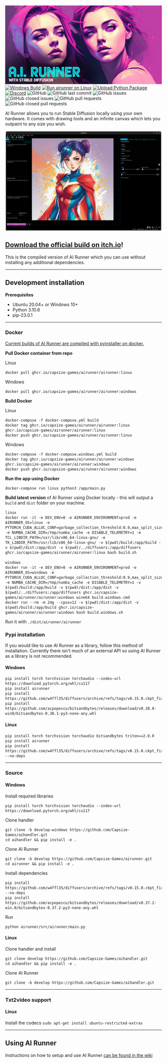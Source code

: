 [![Banner](banner.png)](https://capsizegames.itch.io/ai-runner)
[![Windows Build](https://github.com/Capsize-Games/airunner/actions/workflows/repository-dispatch-windows.yml/badge.svg)](https://github.com/Capsize-Games/airunner/actions/workflows/repository-dispatch-windows.yml)
[![Run airunner on Linux](https://github.com/Capsize-Games/airunner/actions/workflows/repository-dispatch.yml/badge.svg)](https://github.com/Capsize-Games/airunner/actions/workflows/repository-dispatch.yml)
[![Upload Python Package](https://github.com/Capsize-Games/airunner/actions/workflows/python-publish.yml/badge.svg)](https://github.com/Capsize-Games/airunner/actions/workflows/python-publish.yml)
[![Discord](https://img.shields.io/discord/839511291466219541?color=5865F2&logo=discord&logoColor=white)](https://discord.gg/PUVDDCJ7gz)
![GitHub](https://img.shields.io/github/license/Capsize-Games/airunner)
![GitHub last commit](https://img.shields.io/github/last-commit/Capsize-Games/airunner)
![GitHub issues](https://img.shields.io/github/issues/Capsize-Games/airunner)
![GitHub closed issues](https://img.shields.io/github/issues-closed/Capsize-Games/airunner)
![GitHub pull requests](https://img.shields.io/github/issues-pr/Capsize-Games/airunner)
![GitHub closed pull requests](https://img.shields.io/github/issues-pr-closed/Capsize-Games/airunner)

AI Runner allows you to run Stable Diffusion locally using your own hardware. It comes with drawing tools and an infinite canvas which lets you outpaint to any size you wish.


![img.png](img.png)


## [Download the official build on itch.io](https://capsizegames.itch.io/ai-runner)!

This is the compiled version of AI Runner which you can use without installing any additional dependencies.

---

## Development installation

**Prerequisites**

- Ubuntu 20.04+ or Windows 10+
- Python 3.10.6
- pip-23.0.1

---

### Docker

[Current builds of AI Runner are compiled with pyinstaller on docker.](https://github.com/Capsize-Games/airunner/pkgs/container/airunner%2Fairunner)

**Pull Docker container from repo**

Linux
```
docker pull ghcr.io/capsize-games/airunner/airunner:linux
```

Windows
```
docker pull ghcr.io/capsize-games/airunner/airunner:windows
```

**Build Docker**

Linux
```
docker-compose -f docker-compose.yml build
docker tag ghcr.io/capsize-games/airunner/airunner:linux ghcr.io/capsize-games/airunner/airunner:linux
docker push ghcr.io/capsize-games/airunner/airunner:linux
```

Windows
```
docker-compose -f docker-compose.windows.yml build
docker tag ghcr.io/capsize-games/airunner/airunner:windows ghcr.io/capsize-games/airunner/airunner:windows
docker push ghcr.io/capsize-games/airunner/airunner:windows
```

**Run the app using Docker**
```
docker-compose run linux python3 /app/main.py
```

**Build latest version** of AI Runner using Docker locally - this will output a `build` and `dist` folder on your machine.
```
linux
docker run -it -e DEV_ENV=0 -e AIRUNNER_ENVIRONMENT=prod -e AIRUNNER_OS=linux -e PYTORCH_CUDA_ALLOC_CONF=garbage_collection_threshold:0.9,max_split_size_mb:512 -e NUMBA_CACHE_DIR=/tmp/numba_cache -e DISABLE_TELEMETRY=1 -e TCL_LIBDIR_PATH=/usr/lib/x86_64-linux-gnu/ -e TK_LIBDIR_PATH=/usr/lib/x86_64-linux-gnu/ -v $(pwd)/build:/app/build -v $(pwd)/dist:/app/dist -v $(pwd)/../diffusers:/app/diffusers ghcr.io/capsize-games/airunner/airunner:linux bash build.sh

windows
docker run -it -e DEV_ENV=0 -e AIRUNNER_ENVIRONMENT=prod -e AIRUNNER_OS=windows -e PYTORCH_CUDA_ALLOC_CONF=garbage_collection_threshold:0.9,max_split_size_mb:512 -e NUMBA_CACHE_DIR=/tmp/numba_cache -e DISABLE_TELEMETRY=1 -v $(pwd)/build:/app/build -v $(pwd)/dist:/app/dist -v $(pwd)/../diffusers:/app/diffusers ghcr.io/capsize-games/airunner/airunner:windows wine64 build.windows.cmd
docker run --rm -m 24g --cpus=12 -v $(pwd)/dist:/app/dist -v $(pwd)/build:/app/build ghcr.io/capsize-games/airunner/airunner:windows bash build.windows.sh
```
Run it with `./dist/airunner/airunner`

### Pypi installation

If you would like to use AI Runner as a library, follow this method of installation.
Currently there isn't much of an external API so using AI Runner as a library is not recommended.

#### Windows
```
pip install torch torchvision torchaudio --index-url https://download.pytorch.org/whl/cu117
pip install airunner
pip install https://github.com/w4ffl35/diffusers/archive/refs/tags/v0.15.0.ckpt_fix_0.0.1.tar.gz
pip install https://github.com/acpopescu/bitsandbytes/releases/download/v0.38.0-win0/bitsandbytes-0.38.1-py3-none-any.whl
```

#### Linux
```
pip install torch torchvision torchaudio bitsandbytes triton==2.0.0
pip install airunner
pip install https://github.com/w4ffl35/diffusers/archive/refs/tags/v0.15.0.ckpt_fix_0.0.1.tar.gz --no-deps
```

---

### Source

#### Windows

Install required libraries
```
pip install torch torchvision torchaudio --index-url https://download.pytorch.org/whl/cu117
```

Clone handler
```
git clone -b develop-windows https://github.com/Capsize-Games/aihandler.git
cd aihandler && pip install -e .
```

Clone AI Runner
```
git clone -b develop https://github.com/Capsize-Games/airunner.git
cd airunner && pip install -e .
```

Install dependencies
```
pip install https://github.com/w4ffl35/diffusers/archive/refs/tags/v0.15.0.ckpt_fix_0.0.1.tar.gz --no-deps
pip install https://github.com/acpopescu/bitsandbytes/releases/download/v0.37.2-win.0/bitsandbytes-0.37.2-py3-none-any.whl
```

Run
```
python airunner/src/airunner/main.py
```

#### Linux

Clone handler and install
```
git clone develop https://github.com/Capsize-Games/aihandler.git
cd aihandler && pip install -e .
```

Clone AI Runner
```
git clone -b develop https://github.com/Capsize-Games/aihandler.git
```

---

### Txt2video support

#### Linux

Install the codecs `sudo apt-get install ubuntu-restricted-extras`

---

## Using AI Runner

Instructions on how to setup and use AI Runner [can be found in the wiki](https://github.com/Capsize-Games/airunner/wiki/AI-Runner)